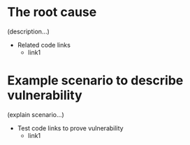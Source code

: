 # The root cause
(description...)
* Related code links
  * link1

# Example scenario to describe vulnerability
(explain scenario...)
* Test code links to prove vulnerability
  * link1
